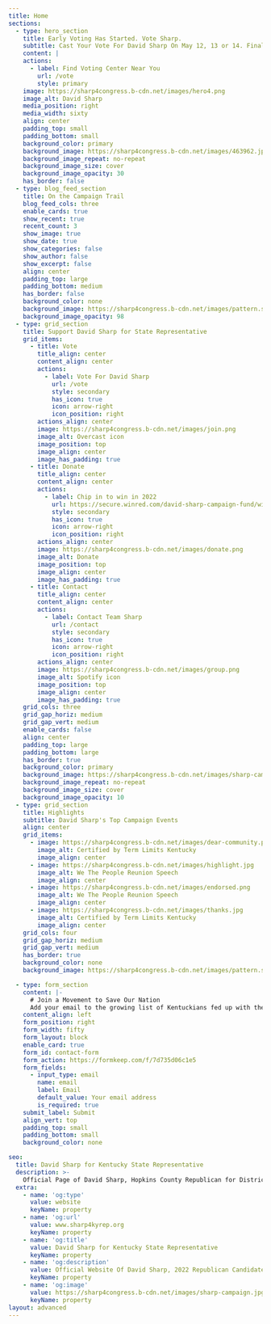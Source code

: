 ```yaml
---
title: Home
sections:
  - type: hero_section
    title: Early Voting Has Started. Vote Sharp.
    subtitle: Cast Your Vote For David Sharp On May 12, 13 or 14. Final Day To Vote Is May 17.
    content: |
    actions:
      - label: Find Voting Center Near You
        url: /vote
        style: primary
    image: https://sharp4congress.b-cdn.net/images/hero4.png
    image_alt: David Sharp
    media_position: right
    media_width: sixty
    align: center
    padding_top: small
    padding_bottom: small
    background_color: primary
    background_image: https://sharp4congress.b-cdn.net/images/463962.jpg
    background_image_repeat: no-repeat
    background_image_size: cover
    background_image_opacity: 30
    has_border: false
  - type: blog_feed_section
    title: On the Campaign Trail
    blog_feed_cols: three
    enable_cards: true
    show_recent: true
    recent_count: 3
    show_image: true
    show_date: true
    show_categories: false
    show_author: false
    show_excerpt: false
    align: center
    padding_top: large
    padding_bottom: medium
    has_border: false
    background_color: none
    background_image: https://sharp4congress.b-cdn.net/images/pattern.svg
    background_image_opacity: 98
  - type: grid_section
    title: Support David Sharp for State Representative
    grid_items:
      - title: Vote
        title_align: center
        content_align: center
        actions:
          - label: Vote For David Sharp
            url: /vote
            style: secondary
            has_icon: true
            icon: arrow-right
            icon_position: right
        actions_align: center
        image: https://sharp4congress.b-cdn.net/images/join.png
        image_alt: Overcast icon
        image_position: top
        image_align: center
        image_has_padding: true
      - title: Donate
        title_align: center
        content_align: center
        actions:
          - label: Chip in to win in 2022
            url: https://secure.winred.com/david-sharp-campaign-fund/win
            style: secondary
            has_icon: true
            icon: arrow-right
            icon_position: right
        actions_align: center
        image: https://sharp4congress.b-cdn.net/images/donate.png
        image_alt: Donate
        image_position: top
        image_align: center
        image_has_padding: true
      - title: Contact
        title_align: center
        content_align: center
        actions:
          - label: Contact Team Sharp
            url: /contact
            style: secondary
            has_icon: true
            icon: arrow-right
            icon_position: right
        actions_align: center
        image: https://sharp4congress.b-cdn.net/images/group.png
        image_alt: Spotify icon
        image_position: top
        image_align: center
        image_has_padding: true
    grid_cols: three
    grid_gap_horiz: medium
    grid_gap_vert: medium
    enable_cards: false
    align: center
    padding_top: large
    padding_bottom: large
    has_border: true
    background_color: primary
    background_image: https://sharp4congress.b-cdn.net/images/sharp-campaign.jpg
    background_image_repeat: no-repeat
    background_image_size: cover
    background_image_opacity: 10
  - type: grid_section
    title: Highlights
    subtitle: David Sharp's Top Campaign Events
    align: center
    grid_items:
      - image: https://sharp4congress.b-cdn.net/images/dear-community.png
        image_alt: Certified by Term Limits Kentucky
        image_align: center
      - image: https://sharp4congress.b-cdn.net/images/highlight.jpg
        image_alt: We The People Reunion Speech
        image_align: center
      - image: https://sharp4congress.b-cdn.net/images/endorsed.png
        image_alt: We The People Reunion Speech
        image_align: center
      - image: https://sharp4congress.b-cdn.net/images/thanks.jpg
        image_alt: Certified by Term Limits Kentucky
        image_align: center
    grid_cols: four
    grid_gap_horiz: medium
    grid_gap_vert: medium
    has_border: true
    background_color: none
    background_image: https://sharp4congress.b-cdn.net/images/pattern.svg

  - type: form_section
    content: |-
      # Join a Movement to Save Our Nation
      Add your email to the growing list of Kentuckians fed up with the status quo.
    content_align: left
    form_position: right
    form_width: fifty
    form_layout: block
    enable_card: true
    form_id: contact-form
    form_action: https://formkeep.com/f/7d735d06c1e5
    form_fields:
      - input_type: email
        name: email
        label: Email
        default_value: Your email address
        is_required: true
    submit_label: Submit
    align_vert: top
    padding_top: small
    padding_bottom: small
    background_color: none

seo:
  title: David Sharp for Kentucky State Representative
  description: >-
    Official Page of David Sharp, Hopkins County Republican for District 4 State Representative.
  extra:
    - name: 'og:type'
      value: website
      keyName: property
    - name: 'og:url'
      value: www.sharp4kyrep.org
      keyName: property
    - name: 'og:title'
      value: David Sharp for Kentucky State Representative
      keyName: property
    - name: 'og:description'
      value: Official Website Of David Sharp, 2022 Republican Candidate For Kentucky State Representative.
      keyName: property
    - name: 'og:image'
      value: https://sharp4congress.b-cdn.net/images/sharp-campaign.jpg
      keyName: property
layout: advanced
---
```


